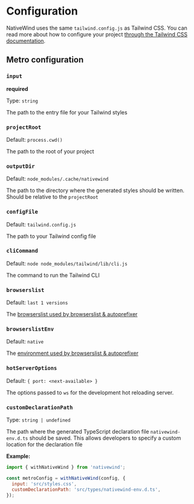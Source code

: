 # Configuration

NativeWind uses the same `tailwind.config.js` as Tailwind CSS. You can read more about how to configure your project [through the Tailwind CSS documentation](https://tailwindcss.com/docs/configuration).

## Metro configuration

### `input`

**required**

Type: `string`

The path to the entry file for your Tailwind styles

### `projectRoot`

Default: `process.cwd()`

The path to the root of your project

### `outputDir`

Default: `node_modules/.cache/nativewind`

The path to the directory where the generated styles should be written. Should be relative to the `projectRoot`

### `configFile`

Default: `tailwind.config.js`

The path to your Tailwind config file

### `cliCommand`

Default: `node node_modules/tailwind/lib/cli.js`

The command to run the Tailwind CLI

### `browserslist`

Default: `last 1 versions`

The [browserslist used by browserslist & autoprefixer](https://github.com/postcss/autoprefixer)

### `browserslistEnv`

Default: `native`

The [environment used by browserslist & autoprefixer](https://github.com/browserslist/browserslist#configuring-for-different-environments)

### `hotServerOptions`

Default: `{ port: <next-available> }`

The options passed to `ws` for the development hot reloading server.

### `customDeclarationPath`

Type: `string | undefined`

The path where the generated TypeScript declaration file `nativewind-env.d.ts` should be saved. This allows developers to specify a custom location for the declaration file

**Example:**

```javascript
import { withNativeWind } from 'nativewind';

const metroConfig = withNativeWind(config, {
  input: 'src/styles.css',
  customDeclarationPath: 'src/types/nativewind-env.d.ts',
});